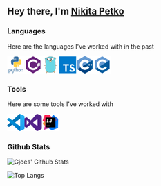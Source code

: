 ## Hey there, I'm [Nikita Petko](https://www.linkedin.com/in/nikita-petko/)

### Languages

Here are the languages I've worked with in the past

<img src="https://raw.githubusercontent.com/devicons/devicon/master/icons/python/python-original-wordmark.svg" alt = "Python" title = "Python" width = "40" height = "40"/><img src="https://raw.githubusercontent.com/devicons/devicon/master/icons/csharp/csharp-plain.svg" alt = "C#" title = "C#" width = "40" height = "40"/><img src="https://raw.githubusercontent.com/devicons/devicon/master/icons/go/go-original.svg" alt = "Golang" title = "Golang" width = "40" height = "40"/><img src="https://raw.githubusercontent.com/devicons/devicon/master/icons/typescript/typescript-original.svg" alt = "TypeScript" title="TypeScript" width="40" height="40"/><img src="https://raw.githubusercontent.com/devicons/devicon/master/icons/cplusplus/cplusplus-original.svg" alt = "CPP" title="CPP" width="40" height="40"/><img src="https://raw.githubusercontent.com/devicons/devicon/master/icons/c/c-original.svg" alt = "C" title="C" width="40" height="40"/>
### Tools

Here are some tools I've worked with

<img src="https://raw.githubusercontent.com/devicons/devicon/master/icons/vscode/vscode-original.svg" alt = "Vscode" title = "Visual Studio Code" height = "40"><img src="https://raw.githubusercontent.com/devicons/devicon/master/icons/visualstudio/visualstudio-plain.svg" alt = "Visual Studio" title = "Visual Studio" height = "40"><img src="https://raw.githubusercontent.com/devicons/devicon/master/icons/intellij/intellij-original.svg" alt = "Intell IJ Idea" title = "Intell IJ Idea" height = "40">


### Github Stats

![Gjoes' Github Stats](https://github-readme-stats.vercel.app/api?username=nikita-petko&theme=dark&count_private=true&show_icons=true)

![Top Langs](https://github-readme-stats.vercel.app/api/top-langs/?username=nikita-petko&langs_count=50&layout=compact&theme=dark)
